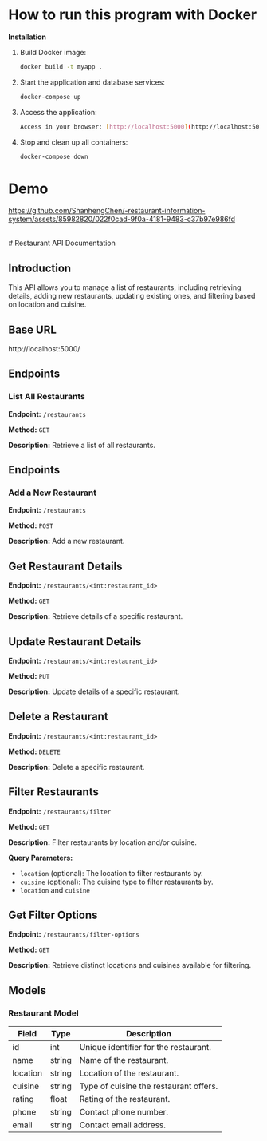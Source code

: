 # How to run this program with Docker

**Installation**
1. Build Docker image:
    ```bash
    docker build -t myapp .
    ```
2. Start the application and database services:
     ```bash
    docker-compose up
     
    ```
3. Access the application:
     ```bash
    Access in your browser: [http://localhost:5000](http://localhost:5000)
     
    ```
4. Stop and clean up all containers:
     ```bash
    docker-compose down
     
    ```

# Demo


https://github.com/ShanhengChen/-restaurant-information-system/assets/85982820/022f0cad-9f0a-4181-9483-c37b97e986fd


<br>
# Restaurant API Documentation

## Introduction

This API allows you to manage a list of restaurants, including retrieving details, adding new restaurants, updating existing ones, and filtering based on location and cuisine.

## Base URL

http://localhost:5000/

## Endpoints

### List All Restaurants

**Endpoint:** `/restaurants`

**Method:** `GET`

**Description:** Retrieve a list of all restaurants.

## Endpoints

### Add a New Restaurant

**Endpoint:** `/restaurants`

**Method:** `POST`

**Description:** Add a new restaurant.


## Get Restaurant Details

**Endpoint:** `/restaurants/<int:restaurant_id>`

**Method:** `GET`

**Description:** Retrieve details of a specific restaurant.

## Update Restaurant Details

**Endpoint:** `/restaurants/<int:restaurant_id>`

**Method:** `PUT`

**Description:** Update details of a specific restaurant.

## Delete a Restaurant

**Endpoint:** `/restaurants/<int:restaurant_id>`

**Method:** `DELETE`

**Description:** Delete a specific restaurant.

## Filter Restaurants

**Endpoint:** `/restaurants/filter`

**Method:** `GET`

**Description:** Filter restaurants by location and/or cuisine.

**Query Parameters:**
- `location` (optional): The location to filter restaurants by.
- `cuisine` (optional): The cuisine type to filter restaurants by.
- `location` and `cuisine` 


## Get Filter Options

**Endpoint:** `/restaurants/filter-options`

**Method:** `GET`

**Description:** Retrieve distinct locations and cuisines available for filtering.


## Models

### Restaurant Model

| Field    | Type   | Description                     |
|----------|--------|---------------------------------|
| id       | int    | Unique identifier for the restaurant. |
| name     | string | Name of the restaurant.         |
| location | string | Location of the restaurant.     |
| cuisine  | string | Type of cuisine the restaurant offers. |
| rating   | float  | Rating of the restaurant.       |
| phone    | string | Contact phone number.           |
| email    | string | Contact email address.          |


